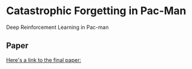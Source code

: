 # Catastrophic Forgetting in Pac-Man
Deep Reinforcement Learning in Pac-man

## Paper
[Here's a link to the final paper:](https://github.com/Kiopsy/Pacman/blob/master/Overcoming%20Catastrophic%20Forgetting%20in%20Pacman.pdf)
